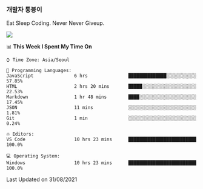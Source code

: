 ### 개발자 통붕이
Eat Sleep Coding.
Never Never Giveup.

<img src="https://github-readme-stats.vercel.app/api/top-langs/?username=tiaz0128&layout=compact" />

<br/>

<!--START_SECTION:waka-->
📊 **This Week I Spent My Time On** 

```text
⌚︎ Time Zone: Asia/Seoul

💬 Programming Languages: 
JavaScript               6 hrs               ██████████████░░░░░░░░░░░   57.85% 
HTML                     2 hrs 20 mins       █████░░░░░░░░░░░░░░░░░░░░   22.53% 
Markdown                 1 hr 48 mins        ████░░░░░░░░░░░░░░░░░░░░░   17.45% 
JSON                     11 mins             ░░░░░░░░░░░░░░░░░░░░░░░░░   1.81% 
Git                      1 min               ░░░░░░░░░░░░░░░░░░░░░░░░░   0.24%

🔥 Editors: 
VS Code                  10 hrs 23 mins      █████████████████████████   100.0%

💻 Operating System: 
Windows                  10 hrs 23 mins      █████████████████████████   100.0%

```


 Last Updated on 31/08/2021
<!--END_SECTION:waka-->
